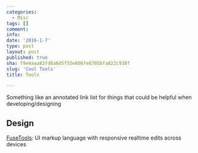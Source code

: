 ```yaml
---
categories:
  - Misc
tags: []
comment: 
info: 
date: '2016-1-7'
type: post
layout: post
published: true
sha: f9e4aaa83fd0a6d5f55e806fe8705bfa822c938f
slug: 'Cool Tools'
title: Tools

---
```

Something like an annotated link list for things that could be helpful when developing/designing

## Design
[FuseTools](https://www.fusetools.com/): UI markup language with responsive realtime edits across devices